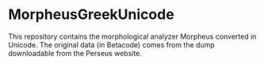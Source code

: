 # MorpheusGreekUnicode

This repository contains the morphological analyzer Morpheus converted in Unicode. The original data (in Betacode) comes from the dump downloadable from the Perseus website.
